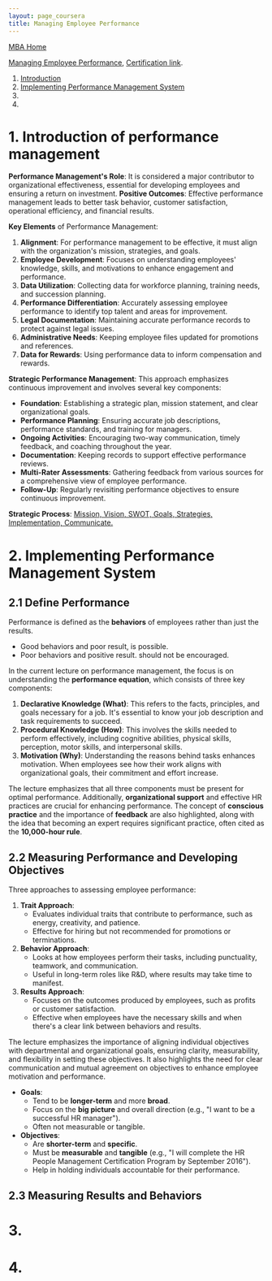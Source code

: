 ```yaml
---
layout: page_coursera
title: Managing Employee Performance
---
```


[MBA Home](../../0index)

[Managing Employee Performance](https://www.coursera.org/learn/employee-performance/home/module/1), [Certification link](https://www.coursera.org/account/accomplishments/verify/).

1. [Introduction](#l1)
2. [Implementing Performance Management System](#l2)
3. [](#l3)
4. [](#l4)


<a name="l1"></a>
# 1. Introduction of performance management

**Performance Management's Role**: It is considered a major contributor to organizational effectiveness, essential for developing employees and ensuring a return on investment.
**Positive Outcomes**: Effective performance management leads to better task behavior, customer satisfaction, operational efficiency, and financial results.


**Key Elements** of Performance Management:
1. **Alignment**: For performance management to be effective, it must align with the organization's mission, strategies, and goals.
2. **Employee Development**: Focuses on understanding employees' knowledge, skills, and motivations to enhance engagement and performance.
3. **Data Utilization**: Collecting data for workforce planning, training needs, and succession planning.
4. **Performance Differentiation**: Accurately assessing employee performance to identify top talent and areas for improvement.
5. **Legal Documentation**: Maintaining accurate performance records to protect against legal issues.
6. **Administrative Needs**: Keeping employee files updated for promotions and references.
7. **Data for Rewards**: Using performance data to inform compensation and rewards.


**Strategic Performance Management**: This approach emphasizes continuous improvement and involves several key components:
- **Foundation**: Establishing a strategic plan, mission statement, and clear organizational goals.
- **Performance Planning**: Ensuring accurate job descriptions, performance standards, and training for managers.
- **Ongoing Activities**: Encouraging two-way communication, timely feedback, and coaching throughout the year.
- **Documentation**: Keeping records to support effective performance reviews.
- **Multi-Rater Assessments**: Gathering feedback from various sources for a comprehensive view of employee performance.
- **Follow-Up**: Regularly revisiting performance objectives to ensure continuous improvement.

**Strategic Process**: <u>Mission, Vision, SWOT, Goals, Strategies, Implementation, Communicate.</u>

<a name="l2"></a>
# 2. Implementing Performance Management System

## 2.1 Define Performance

Performance is defined as the **behaviors** of employees rather than just the results.
* Good behaviors and poor result, is possible.
* Poor behaviors and positive result. should not be encouraged.

In the current lecture on performance management, the focus is on understanding the **performance equation**, which consists of three key components:

1. **Declarative Knowledge (What)**: This refers to the facts, principles, and goals necessary for a job. It's essential to know your job description and task requirements to succeed.
2. **Procedural Knowledge (How)**: This involves the skills needed to perform effectively, including cognitive abilities, physical skills, perception, motor skills, and interpersonal skills.
3. **Motivation (Why)**: Understanding the reasons behind tasks enhances motivation. When employees see how their work aligns with organizational goals, their commitment and effort increase.

The lecture emphasizes that all three components must be present for optimal performance. Additionally, **organizational support** and effective HR practices are crucial for enhancing performance. The concept of **conscious practice** and the importance of **feedback** are also highlighted, along with the idea that becoming an expert requires significant practice, often cited as the **10,000-hour rule**.

## 2.2 Measuring Performance and Developing Objectives

Three approaches to assessing employee performance:

1. **Trait Approach**:
   - Evaluates individual traits that contribute to performance, such as energy, creativity, and patience.
   - Effective for hiring but not recommended for promotions or terminations.
2. **Behavior Approach**:
   - Looks at how employees perform their tasks, including punctuality, teamwork, and communication.
   - Useful in long-term roles like R&D, where results may take time to manifest.
3. **Results Approach**:
   - Focuses on the outcomes produced by employees, such as profits or customer satisfaction.
   - Effective when employees have the necessary skills and when there's a clear link between behaviors and results.

The lecture emphasizes the importance of aligning individual objectives with departmental and organizational goals, ensuring clarity, measurability, and flexibility in setting these objectives. It also highlights the need for clear communication and mutual agreement on objectives to enhance employee motivation and performance.

- **Goals**:
  - Tend to be **longer-term** and more **broad**.
  - Focus on the **big picture** and overall direction (e.g., "I want to be a successful HR manager").
  - Often not measurable or tangible.
- **Objectives**:
  - Are **shorter-term** and **specific**.
  - Must be **measurable** and **tangible** (e.g., "I will complete the HR People Management Certification Program by September 2016").
  - Help in holding individuals accountable for their performance.

## 2.3 Measuring Results and Behaviors


<a name="l3"></a>
# 3.

<a name="l4"></a>
# 4.
